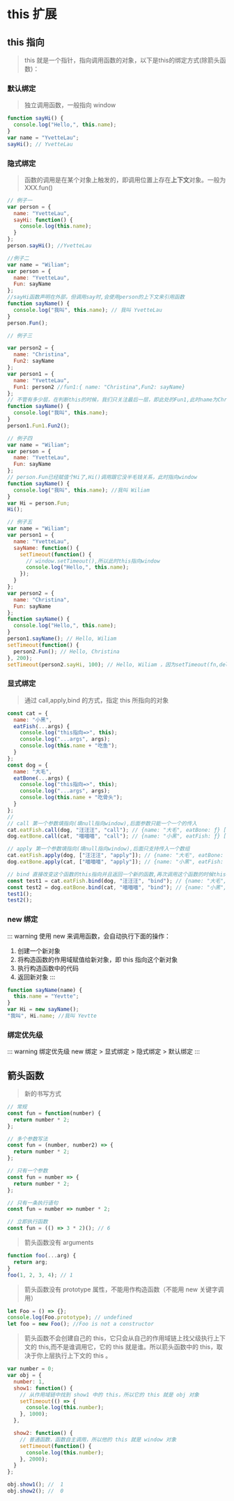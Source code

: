 # this  扩展

## this 指向

> this 就是一个指针，指向调用函数的对象，以下是this的绑定方式(除箭头函数)：

### 默认绑定

> 独立调用函数，一般指向 window

```js
function sayHi() {
  console.log("Hello,", this.name);
}
var name = "YvetteLau";
sayHi(); // YvetteLau
```

### 隐式绑定

> 函数的调用是在某个对象上触发的，即调用位置上存在**上下文**对象。一般为 XXX.fun()

```js
// 例子一
var person = {
  name: "YvetteLau",
  sayHi: function() {
    console.log(this.name);
  }
};
person.sayHi(); //YvetteLau

//例子二
var name = "Wiliam";
var person = {
  name: "YvetteLau",
  Fun: sayName
};
//sayHi函数声明在外部，但调用say时,会使用person的上下文来引用函数
function sayName() {
  console.log("我叫", this.name); // 我叫 YvetteLau
}
person.Fun();

// 例子三

var person2 = {
  name: "Christina",
  Fun2: sayName
};
var person1 = {
  name: "YvetteLau",
  Fun1: person2 //fun1:{ name: "Christina",Fun2: sayName}
};
// 不管有多少层，在判断this的时候，我们只关注最后一层，即此处的Fun1,此时name为Christina
function sayName() {
  console.log("我叫", this.name);
}
person1.Fun1.Fun2();

// 例子四
var name = "Wiliam";
var person = {
  name: "YvetteLau",
  Fun: sayName
};
// person.Fun已经赋值个Hi了,Hi()调用跟它没半毛钱关系，此时指向window
function sayName() {
  console.log("我叫", this.name); //我叫 Wiliam
}
var Hi = person.Fun;
Hi();

// 例子五
var name = "Wiliam";
var person1 = {
  name: "YvetteLau",
  sayName: function() {
    setTimeout(function() {
      // window.setTimeout(),所以此时this指向window
      console.log("Hello,", this.name);
    });
  }
};
var person2 = {
  name: "Christina",
  Fun: sayName
};
function sayName() {
  console.log("Hello,", this.name);
}
person1.sayName(); // Hello, Wiliam
setTimeout(function() {
  person2.Fun(); // Hello, Christina
}, 200);
setTimeout(person2.sayHi, 100); // Hello, Wiliam ，因为setTimeout(fn,delay),此时person2.sayHi已经赋值给fn，此时指向window
```

### 显式绑定

> 通过 call,apply,bind 的方式，指定 this 所指向的对象

```js
const cat = {
  name: "小黑",
  eatFish(...args) {
    console.log("this指向=>", this);
    console.log("...args", args);
    console.log(this.name + "吃鱼");
  }
};
const dog = {
  name: "大毛",
  eatBone(...args) {
    console.log("this指向=>", this);
    console.log("...args", args);
    console.log(this.name + "吃骨头");
  }
};
//
// call 第一个参数填指向(填null指向window),后面参数只能一个一个的传入
cat.eatFish.call(dog, "汪汪汪", "call"); // {name: "大毛", eatBone: ƒ} ["汪汪汪", "call"] 大毛吃鱼
dog.eatBone.call(cat, "喵喵喵", "call"); // {name: "小黑", eatFish: ƒ} ["喵喵喵", "call"] 小黑吃骨头

// apply 第一个参数填指向(填null指向window),后面只支持传入一个数组
cat.eatFish.apply(dog, ["汪汪汪", "apply"]); // {name: "大毛", eatBone: ƒ} ["汪汪汪", "call"] 大毛吃鱼
dog.eatBone.apply(cat, ["喵喵喵", "apply"]); // {name: "小黑", eatFish: ƒ} ["喵喵喵", "call"] 小黑吃骨头

// bind 直接改变这个函数的this指向并且返回一个新的函数,再次调用这个函数的时候this都是指向bind绑定的第一个参数。bind传参方式跟call方法一致。
const test1 = cat.eatFish.bind(dog, "汪汪汪", "bind"); // {name: "大毛", eatBone: ƒ} ["汪汪汪", "call"] 大毛吃鱼
const test2 = dog.eatBone.bind(cat, "喵喵喵", "bind"); // {name: "小黑", eatFish: ƒ} ["喵喵喵", "call"] 小黑吃骨头
test1();
test2();
```

### new 绑定

::: warning 使用 new 来调用函数，会自动执行下面的操作：

1. 创建一个新对象
2. 将构造函数的作用域赋值给新对象，即 this 指向这个新对象
3. 执行构造函数中的代码
4. 返回新对象
   :::

```js
function sayName(name) {
  this.name = "Yevtte";
}
var Hi = new sayName();
"我叫", Hi.name; //我叫 Yevtte
```

### 绑定优先级

::: warning 绑定优先级
new 绑定 > 显式绑定 > 隐式绑定 > 默认绑定
:::

## 箭头函数

> 新的书写方式

```js
// 常规
const fun = function(number) {
  return number * 2;
};

// 多个参数写法
const fun = (number, number2) => {
  return number * 2;
};

// 只有一个参数
const fun = number => {
  return number * 2;
};

// 只有一条执行语句
const fun = number => number * 2;

// 立即执行函数
const fun = (() => 3 * 2)(); // 6
```

> 箭头函数没有 arguments

```js
function foo(...arg) {
  return arg;
}
foo(1, 2, 3, 4); // 1
```

> 箭头函数没有 prototype 属性，不能用作构造函数（不能用 new 关键字调用）

```js
let Foo = () => {};
console.log(Foo.prototype); // undefined
let foo = new Foo(); //Foo is not a constructor
```

> 箭头函数不会创建自己的 this，它只会从自己的作用域链上找父级执行上下文的 this,而不是谁调用它，它的 this 就是谁。所以箭头函数中的 this，取决于你上层执行上下文的 this 。

```js
var number = 0;
var obj = {
  number: 1,
  show1: function() {
    // 从作用域链中找到 show1 中的 this，所以它的 this 就是 obj 对象
    setTimeout(() => {
      console.log(this.number);
    }, 1000);
  },

  show2: function() {
    // 普通函数，函数自主调用，所以他的 this 就是 window 对象
    setTimeout(function() {
      console.log(this.number);
    }, 2000);
  }
};

obj.show1(); //  1
obj.show2(); //  0
```
